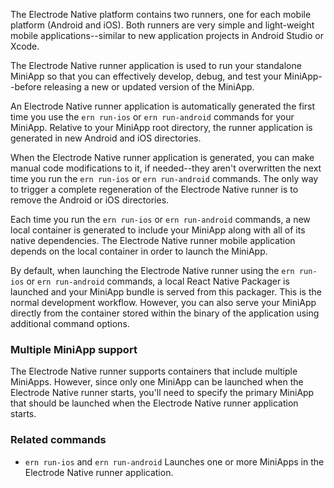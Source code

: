 The Electrode Native platform contains two runners, one for each mobile platform (Android and iOS). Both runners are very simple and light-weight mobile applications--similar to new application projects in Android Studio or Xcode.

The Electrode Native runner application is used to run your standalone MiniApp so that you can effectively develop, debug, and test your MiniApp--before releasing a new or updated version of the MiniApp.

An Electrode Native runner application is automatically generated the first time you use the `ern run-ios` or `ern run-android` commands for your MiniApp. Relative to your MiniApp root directory, the runner application is generated in new Android and iOS directories.

When the Electrode Native runner application is generated, you can make manual code modifications to it, if needed--they aren't overwritten the next time you run the `ern run-ios` or `ern run-android` commands. The only way to trigger a complete regeneration of the Electrode Native runner is to remove the Android or iOS directories.

Each time you run the `ern run-ios` or `ern run-android` commands, a new local container is generated to include your MiniApp along with all of its native dependencies. The Electrode Native runner mobile application depends on the local container in order to launch the MiniApp.

By default, when launching the Electrode Native runner using the `ern run-ios` or `ern run-android` commands, a local React Native Packager is launched and your MiniApp bundle is served from this packager. This is the normal development workflow. However, you can also serve your MiniApp directly from the container stored within the binary of the application using additional command options.

### Multiple MiniApp support

The Electrode Native runner supports containers that include multiple MiniApps. However, since only one MiniApp can be launched when the Electrode Native runner starts, you'll need to specify the primary MiniApp that should be launched when the Electrode Native runner application starts.

### Related commands

- `ern run-ios` and `ern run-android`
Launches one or more MiniApps in the Electrode Native runner application.
